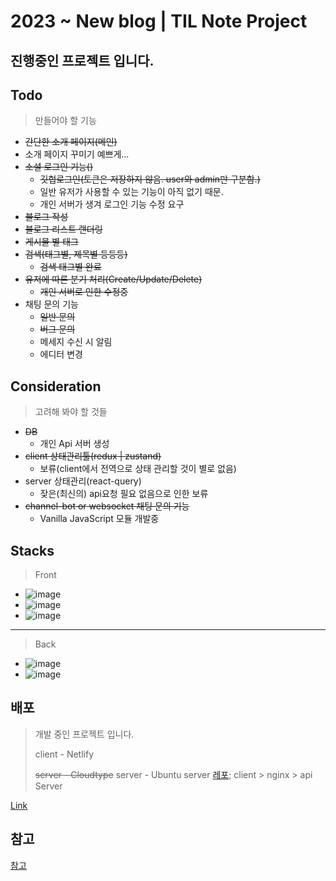# 2023 ~ New blog | TIL Note Project

## 진행중인 프로젝트 입니다.

## Todo

> 만들어야 할 기능

- ~~간단한 소개 페이지(메인)~~
- 소개 페이지 꾸미기 예쁘게...
- ~~소셜 로그인 기능()~~
  - ~~깃헙로그인(토큰은 저장하지 않음. user와 admin만 구분함.)~~
  - 일반 유저가 사용할 수 있는 기능이 아직 없기 때문.
  - 개인 서버가 생겨 로그인 기능 수정 요구
- ~~블로그 작성~~
- ~~블로그 리스트 랜더링~~
- ~~게시물 별 태그~~
- ~~검색(태그별, 제목별 등등등)~~
  - ~~검색 태그별 완료~~
- ~~유저에 따른 분기 처리(Create/Update/Delete)~~
  - ~~개인 서버로 인한 수정중~~
- 채팅 문의 기능
  - ~~일반 문의~~
  - ~~버그 문의~~
  - 메세지 수신 시 알림
  - 에디터 변경

## Consideration

> 고려해 봐야 할 것들

- ~~DB~~
  - 개인 Api 서버 생성
- ~~client 상태관리툴(redux | zustand)~~
  - 보류(client에서 전역으로 상태 관리할 것이 별로 없음)
- server 상태관리(react-query)
  - 잦은(최신의) api요청 필요 없음으로 인한 보류
- ~~channel-bot or websocket 채팅 문의 기능~~
  - Vanilla JavaScript 모듈 개발중

## Stacks

> Front

- ![image](https://img.shields.io/badge/React-%2361DAFB?style=plastic&logo=React)
- ![image](https://img.shields.io/badge/TypeScript-%234479A1?style=plastic&logo=Typescript)
- ![image](https://img.shields.io/badge/Axios-5A29E4?style=plastic&logo=Axios)

---

> Back

- ![image](https://img.shields.io/badge/Node.js-%23339933?style=plastic&logo=Node.js)
- ![image](https://img.shields.io/badge/EXPRESS-%23000000?style=plastic&logo=Express)

## 배포

> 개발 중인 프로젝트 입니다.
>
> client - Netlify
>
> ~~server - Cloudtype~~
> server - Ubuntu server
> [레포](https://github.com/ajrfyd/ubuntu-api-server);
> client > nginx > api Server

[Link](https://k-log3943.netlify.app/)

## 참고

[참고](https://)
